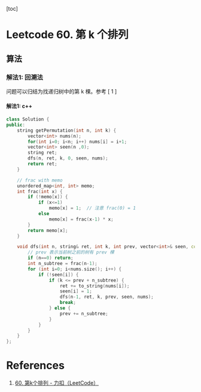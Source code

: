 [toc]

# Leetcode 60. 第 k 个排列

## 算法

### 解法1: 回溯法

问题可以归结为找递归树中的第 k 棵。参考 [ 1 ]

#### 解法1: c++

```cpp
class Solution {
public:
    string getPermutation(int n, int k) {
        vector<int> nums(n);
        for(int i=0; i<n; i++) nums[i] = i+1;
        vector<int> seen(n ,0);
        string ret;
        dfs(n, ret, k, 0, seen, nums);
        return ret;
    }

    // frac with memo
    unordered_map<int, int> memo;
    int frac(int x) {
        if (!memo[x]) {
            if (x<=1)
                memo[x] = 1;  // 注意 frac(0) = 1
            else
                memo[x] = frac(x-1) * x;
        }
        return memo[x];
    }

    void dfs(int n, string& ret, int k, int prev, vector<int>& seen, const vector<int>& nums) {
        // prev 表示当前树之前的树有 prev 棵
        if (n==0) return;
        int n_subtree = frac(n-1);
        for (int i=0; i<nums.size(); i++) {
            if (!seen[i]) {
                if (k <= prev + n_subtree) {
                    ret += to_string(nums[i]);
                    seen[i] = 1;
                    dfs(n-1, ret, k, prev, seen, nums);
                    break;
                } else {
                    prev += n_subtree;
                }
            }
        }
    }
};
```

# References
1. [60. 第k个排列 - 力扣（LeetCode）](https://leetcode-cn.com/problems/permutation-sequence/)